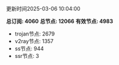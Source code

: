 更新时间2025-03-06 10:04:00

**总订阅: 4060**
**总节点: 12066**
**有效节点: 4983**
- trojan节点: 2679
- v2ray节点: 1357
- ss节点: 944
- ssr节点: 3
